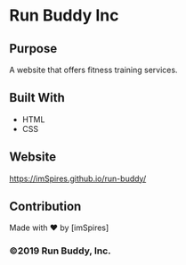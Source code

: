 # Run Buddy Inc

## Purpose
A website that offers fitness training services.

## Built With
* HTML
* CSS

## Website
https://imSpires.github.io/run-buddy/

## Contribution
Made with ❤️ by [imSpires]

### ©️2019 Run Buddy, Inc.

